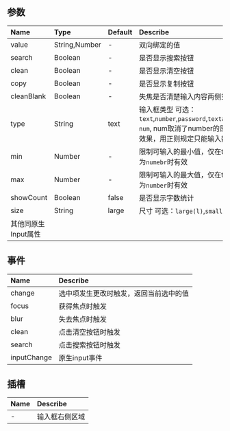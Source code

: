 ##  参数

| Name  |    Type  | Default  | Describe |
| :-----| :--------| :------- | :--- |
| value | String,Number | - | 双向绑定的值 |
| search | Boolean | - | 是否显示搜索按钮 |
| clean | Boolean | - | 是否显示清空按钮 |
| copy | Boolean | - | 是否显示复制按钮 |
| cleanBlank | Boolean | - | 失焦是否清楚输入内容两侧空格|
| type | String | text | 输入框类型 可选：`text`,`number`,`password`,`textarea`, `num`, num取消了number的原生效果，用正则规定只能输入数字 |
| min | Number | - | 限制可输入的最小值，仅在type为`numebr`时有效 |
| max | Number | - | 限制可输入的最大值，仅在type为`number`时有效 |
| showCount | Boolean | false | 是否显示字数统计 |
| size | String | large | 尺寸 可选：`large(l)`,`small(s)`|
| 其他同原生Input属性

## 事件

| Name | Describe|
| :--- | :---|
| change | 选中项发生更改时触发，返回当前选中的值 |
| focus | 获得焦点时触发 |
| blur | 失去焦点时触发 |
| clean | 点击清空按钮时触发 |
| search | 点击搜索按钮时触发 |
| inputChange | 原生input事件 |

## 插槽
| Name | Describe |
| :--- | :--- |
| - | 输入框右侧区域|
